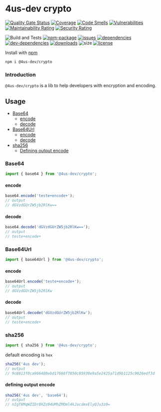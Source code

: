# 4us-dev crypto

[![Quality Gate Status](https://sonarcloud.io/api/project_badges/measure?project=4us-dev_crypto&metric=alert_status)](https://sonarcloud.io/dashboard?id=4us-dev_crypto)
[![Coverage](https://sonarcloud.io/api/project_badges/measure?project=4us-dev_crypto&metric=coverage)](https://sonarcloud.io/dashboard?id=4us-dev_crypto)
[![Code Smells](https://sonarcloud.io/api/project_badges/measure?project=4us-dev_crypto&metric=code_smells)](https://sonarcloud.io/dashboard?id=4us-dev_crypto)
[![Vulnerabilities](https://sonarcloud.io/api/project_badges/measure?project=4us-dev_crypto&metric=vulnerabilities)](https://sonarcloud.io/dashboard?id=4us-dev_crypto)
[![Maintainability Rating](https://sonarcloud.io/api/project_badges/measure?project=4us-dev_crypto&metric=sqale_rating)](https://sonarcloud.io/dashboard?id=4us-dev_crypto)
[![Security Rating](https://sonarcloud.io/api/project_badges/measure?project=4us-dev_crypto&metric=security_rating)](https://sonarcloud.io/dashboard?id=4us-dev_crypto)

![Build and Tests](https://github.com/4us-dev/crypto/workflows/Build%20and%20Tests/badge.svg)
[![npm-package](https://badge.fury.io/js/%404us-dev%2Fcrypto.svg)](https://www.npmjs.com/package/@4us-dev/crypto)
[![issues](https://img.shields.io/github/issues/4us-dev/crypto)](/issues)
[![dependencies](https://img.shields.io/david/4us-dev/crypto)](https://david-dm.org/4us-dev/crypto)
[![dev-dependencies](https://img.shields.io/david/dev/4us-dev/crypto)](https://david-dm.org/4us-dev/crypto?type=dev)
[![downloads](https://img.shields.io/npm/dw/@4us-dev/crypto)](https://www.npmjs.com/package/@4us-dev/crypto)
![size](https://img.shields.io/bundlephobia/min/@4us-dev/crypto)
[![license](https://img.shields.io/npm/l/@angular/cli.svg)](/LICENSE)

Install with [npm](https://www.npmjs.com/)

```sh
npm i @4us-dev/crypto
```

### Introduction

`@4us-dev/crypto` is a lib to help developers with encryption and encoding.

## Usage

- [Base64](#base64)
  - [encode](#encode)
  - [decode](#decode)
- [Base64Url](#base64url)
  - [encode](#encode)
  - [decode](#decode)
- [sha256](#sha256)
  - [Defining output encode](#definingoutputencode)

### Base64

```js
import { base64 } from '@4us-dev/crypto';
```

#### encode

```js
base64.encode('teste+encode+');
// output
// dGVzdGUrZW5jb2RlKw==
```

#### decode

```js
base64.decode('dGVzdGUrZW5jb2RlKw==');
// output
// teste+encode+
```

### Base64Url

```js
import { base64Url } from '@4us-dev/crypto';
```

#### encode

```js
base64Url.encode('teste+encode+');
// output
// dGVzdGUrZW5jb2RlKw
```

#### decode

```js
base64Url.decode('dGVzdGUrZW5jb2RlKw');
// output
// teste+encode+
```

### sha256

```js
import { sha256 } from '@4us-dev/crypto';
```

default encoding is `hex`

```js
sha256('4us dev');
// output
// 9c8813f0ca966480ebd17668f7850c85930e9a5e2425a71d9b1125c9026edf3d
```

#### defining output encode

```js
sha256('4us dev', 'base64');
// output
// nIgT8MqWZIDr0XZo94UMhZMOml4kJacdmxElyQJu3z0=
```
